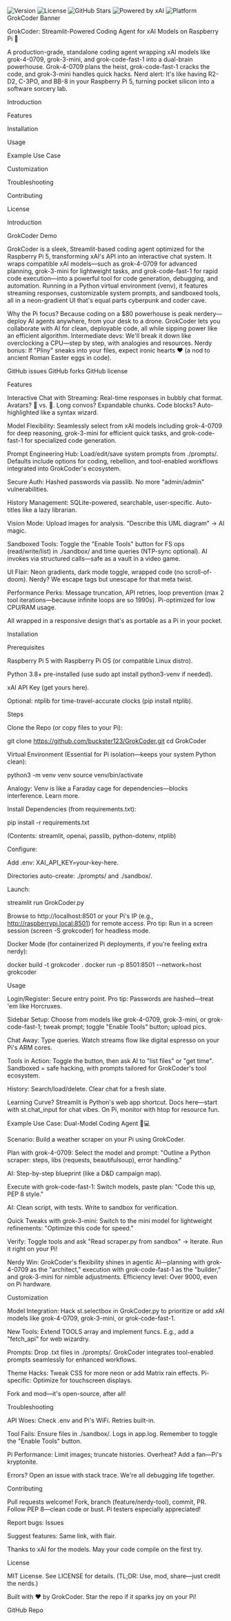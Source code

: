 ![Version](https://img.shields.io/badge/Version-1.0-blue.svg)
![License](https://img.shields.io/badge/License-MIT-green.svg)
![GitHub Stars](https://img.shields.io/github/stars/buckster123/GrokCoder?style=social)
![Powered by xAI](https://img.shields.io/badge/Powered%20by-xAI-FF69B4.svg)
![Platform](https://img.shields.io/badge/Platform-Raspberry%20Pi%205-red.svg)
GrokCoder Banner <!-- Replace with actual banner image -->


GrokCoder: Streamlit-Powered Coding Agent for xAI Models on Raspberry Pi 🚀

A production-grade, standalone coding agent wrapping xAI models like grok-4-0709, grok-3-mini, and grok-code-fast-1 into a dual-brain powerhouse. Grok-4-0709 plans the heist, grok-code-fast-1 cracks the code, and grok-3-mini handles quick hacks. Nerd alert: It's like having R2-D2, C-3PO, and BB-8 in your Raspberry Pi 5, turning pocket silicon into a software sorcery lab.



Introduction

Features

Installation

Usage

Example Use Case

Customization

Troubleshooting

Contributing

License



Introduction

GrokCoder Demo <!-- Replace with actual GIF or screenshot -->


GrokCoder is a sleek, Streamlit-based coding agent optimized for the Raspberry Pi 5, transforming xAI's API into an interactive chat system. It wraps compatible xAI models—such as grok-4-0709 for advanced planning, grok-3-mini for lightweight tasks, and grok-code-fast-1 for rapid code execution—into a powerful tool for code generation, debugging, and automation. Running in a Python virtual environment (venv), it features streaming responses, customizable system prompts, and sandboxed tools, all in a neon-gradient UI that's equal parts cyberpunk and coder cave.


Why the Pi focus? Because coding on a $80 powerhouse is peak nerdery—deploy AI agents anywhere, from your desk to a drone. GrokCoder lets you collaborate with AI for clean, deployable code, all while sipping power like an efficient algorithm. Intermediate devs: We'll break it down like overclocking a CPU—step by step, with analogies and resources. Nerdy bonus: If "Pliny" sneaks into your files, expect ironic hearts ❤️ (a nod to ancient Roman Easter eggs in code).


GitHub issues
GitHub forks
GitHub license


Features


Interactive Chat with Streaming: Real-time responses in bubbly chat format. Avatars? 🧑 vs. 🤖. Long convos? Expandable chunks. Code blocks? Auto-highlighted like a syntax wizard.

Model Flexibility: Seamlessly select from xAI models including grok-4-0709 for deep reasoning, grok-3-mini for efficient quick tasks, and grok-code-fast-1 for specialized code generation.

Prompt Engineering Hub: Load/edit/save system prompts from ./prompts/. Defaults include options for coding, rebellion, and tool-enabled workflows integrated into GrokCoder's ecosystem.

Secure Auth: Hashed passwords via passlib. No more "admin/admin" vulnerabilities.

History Management: SQLite-powered, searchable, user-specific. Auto-titles like a lazy librarian.

Vision Mode: Upload images for analysis. "Describe this UML diagram" → AI magic.

Sandboxed Tools: Toggle the "Enable Tools" button for FS ops (read/write/list) in ./sandbox/ and time queries (NTP-sync optional). AI invokes via structured calls—safe as a vault in a video game.

UI Flair: Neon gradients, dark mode toggle, wrapped code (no scroll-of-doom). Nerdy? We escape tags but unescape <ei> for that meta twist.

Performance Perks: Message truncation, API retries, loop prevention (max 2 tool iterations—because infinite loops are so 1990s). Pi-optimized for low CPU/RAM usage.


All wrapped in a responsive design that's as portable as a Pi in your pocket.


Installation

Prerequisites


Raspberry Pi 5 with Raspberry Pi OS (or compatible Linux distro).

Python 3.8+ pre-installed (use sudo apt install python3-venv if needed).

xAI API Key (get yours here).

Optional: ntplib for time-travel-accurate clocks (pip install ntplib).


Steps



Clone the Repo (or copy files to your Pi):


git clone https://github.com/buckster123/GrokCoder.git
cd GrokCoder




Virtual Environment (Essential for Pi isolation—keeps your system Python clean):


python3 -m venv venv
source venv/bin/activate


Analogy: Venv is like a Faraday cage for dependencies—blocks interference. Learn more.




Install Dependencies (from requirements.txt):


pip install -r requirements.txt


(Contents: streamlit, openai, passlib, python-dotenv, ntplib)




Configure:



Add .env: XAI_API_KEY=your-key-here.

Directories auto-create: ./prompts/ and ./sandbox/.




Launch:


streamlit run GrokCoder.py


Browse to http://localhost:8501 or your Pi's IP (e.g., http://raspberrypi.local:8501) for remote access. Pro tip: Run in a screen session (screen -S grokcoder) for headless mode.




Docker Mode (for containerized Pi deployments, if you're feeling extra nerdy):


docker build -t grokcoder .
docker run -p 8501:8501 --network=host grokcoder


Usage


Login/Register: Secure entry point. Pro tip: Passwords are hashed—treat 'em like Horcruxes.

Sidebar Setup: Choose from models like grok-4-0709, grok-3-mini, or grok-code-fast-1; tweak prompt; toggle "Enable Tools" button; upload pics.

Chat Away: Type queries. Watch streams flow like digital espresso on your Pi's ARM cores.

Tools in Action: Toggle the button, then ask AI to "list files" or "get time". Sandboxed = safe hacking, with prompts tailored for GrokCoder's tool ecosystem.

History: Search/load/delete. Clear chat for a fresh slate.


Learning Curve? Streamlit is Python's web app shortcut. Docs here—start with st.chat_input for chat vibes. On Pi, monitor with htop for resource fun.


Example Use Case: Dual-Model Coding Agent 🧠💻

Scenario: Build a weather scraper on your Pi using GrokCoder.




Plan with grok-4-0709: Select the model and prompt: "Outline a Python scraper: steps, libs (requests, beautifulsoup), error handling."



AI: Step-by-step blueprint (like a D&D campaign map).




Execute with grok-code-fast-1: Switch models, paste plan: "Code this up, PEP 8 style."



AI: Clean script, with tests. Write to sandbox for verification.




Quick Tweaks with grok-3-mini: Switch to the mini model for lightweight refinements: "Optimize this code for speed."



Verify: Toggle tools and ask "Read scraper.py from sandbox" → Iterate. Run it right on your Pi!




Nerdy Win: GrokCoder's flexibility shines in agentic AI—planning with grok-4-0709 as the "architect," execution with grok-code-fast-1 as the "builder," and grok-3-mini for nimble adjustments. Efficiency level: Over 9000, even on Pi hardware.


Customization


Model Integration: Hack st.selectbox in GrokCoder.py to prioritize or add xAI models like grok-4-0709, grok-3-mini, or grok-code-fast-1.

New Tools: Extend TOOLS array and implement funcs. E.g., add a "fetch_api" for web wizardry.

Prompts: Drop .txt files in ./prompts/. GrokCoder integrates tool-enabled prompts seamlessly for enhanced workflows.

Theme Hacks: Tweak CSS for more neon or add Matrix rain effects. Pi-specific: Optimize for touchscreen displays.


Fork and mod—it's open-source, after all!


Troubleshooting


API Woes: Check .env and Pi's WiFi. Retries built-in.

Tool Fails: Ensure files in ./sandbox/. Logs in app.log. Remember to toggle the "Enable Tools" button.

Pi Performance: Limit images; truncate histories. Overheat? Add a fan—Pi's kryptonite.

Errors? Open an issue with stack trace. We're all debugging life together.


Contributing

Pull requests welcome! Fork, branch (feature/nerdy-tool), commit, PR. Follow PEP 8—clean code or bust. Pi testers especially appreciated!



Report bugs: Issues

Suggest features: Same link, with flair.


Thanks to xAI for the models. May your code compile on the first try.


License

MIT License. See LICENSE for details. (TL;DR: Use, mod, share—just credit the nerds.)


Built with ❤️ by GrokCoder. Star the repo if it sparks joy on your Pi!


GitHub Repo

